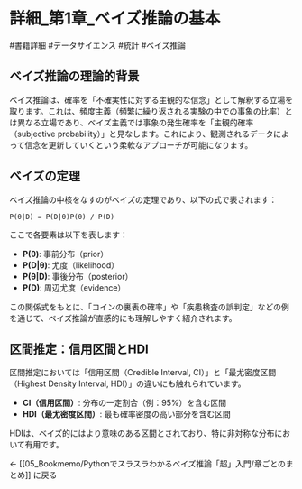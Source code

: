 # 詳細_第1章_ベイズ推論の基本
#書籍詳細 #データサイエンス #統計 #ベイズ推論

## ベイズ推論の理論的背景

ベイズ推論は、確率を「不確実性に対する主観的な信念」として解釈する立場を取ります。これは、頻度主義（頻繁に繰り返される実験の中での事象の比率）とは異なる立場であり、ベイズ主義では事象の発生確率を「主観的確率（subjective probability）」と見なします。これにより、観測されるデータによって信念を更新していくという柔軟なアプローチが可能になります。

## ベイズの定理

ベイズ推論の中核をなすのがベイズの定理であり、以下の式で表されます：

```
P(θ|D) = P(D|θ)P(θ) / P(D)
```

ここで各要素は以下を表します：
- **P(θ)**: 事前分布（prior）
- **P(D|θ)**: 尤度（likelihood）  
- **P(θ|D)**: 事後分布（posterior）
- **P(D)**: 周辺尤度（evidence）

この関係式をもとに、「コインの裏表の確率」や「疾患検査の誤判定」などの例を通じて、ベイズ推論が直感的にも理解しやすく紹介されます。

## 区間推定：信用区間とHDI

区間推定においては「信用区間（Credible Interval, CI）」と「最尤密度区間（Highest Density Interval, HDI）」の違いにも触れられています。

- **CI（信用区間）**: 分布の一定割合（例：95%）を含む区間
- **HDI（最尤密度区間）**: 最も確率密度の高い部分を含む区間

HDIは、ベイズ的にはより意味のある区間とされており、特に非対称な分布において有用です。

← [[05_Bookmemo/Pythonでスラスラわかるベイズ推論「超」入門/章ごとのまとめ]] に戻る
